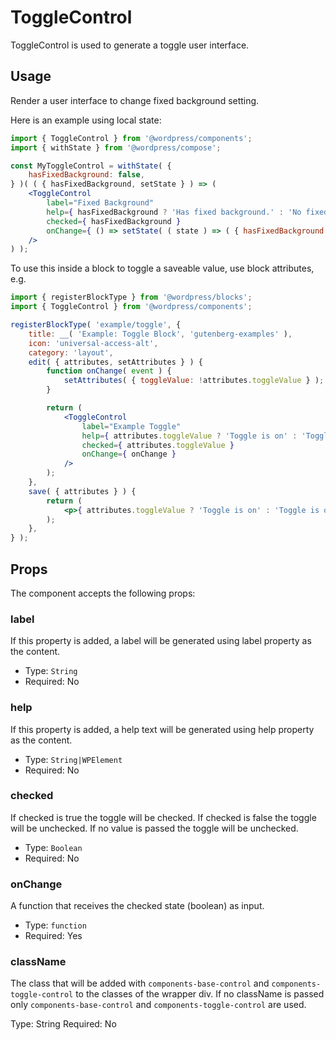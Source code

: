 # ToggleControl

ToggleControl is used to generate a toggle user interface.


## Usage

Render a user interface to change fixed background setting.

Here is an example using local state:

```jsx
import { ToggleControl } from '@wordpress/components';
import { withState } from '@wordpress/compose';

const MyToggleControl = withState( {
	hasFixedBackground: false,
} )( ( { hasFixedBackground, setState } ) => (
	<ToggleControl
		label="Fixed Background"
		help={ hasFixedBackground ? 'Has fixed background.' : 'No fixed background.' }
		checked={ hasFixedBackground }
		onChange={ () => setState( ( state ) => ( { hasFixedBackground: ! state.hasFixedBackground } ) ) }
	/>
) );
```

To use this inside a block to toggle a saveable value, use block attributes, e.g.

```jsx
import { registerBlockType } from '@wordpress/blocks';
import { ToggleControl } from '@wordpress/components';

registerBlockType( 'example/toggle', {
	title: __( 'Example: Toggle Block', 'gutenberg-examples' ),
	icon: 'universal-access-alt',
	category: 'layout',
	edit( { attributes, setAttributes } ) {
		function onChange( event ) {
			setAttributes( { toggleValue: !attributes.toggleValue } );
		}

		return (
			<ToggleControl
				label="Example Toggle"
				help={ attributes.toggleValue ? 'Toggle is on' : 'Toggle is off' }
				checked={ attributes.toggleValue }
				onChange={ onChange }
			/>
		);
	},
	save( { attributes } ) {
		return (
			<p>{ attributes.toggleValue ? 'Toggle is on' : 'Toggle is off' }</p>
		);
	},
} );
```

## Props

The component accepts the following props:

### label

If this property is added, a label will be generated using label property as the content.

- Type: `String`
- Required: No

### help

If this property is added, a help text will be generated using help property as the content.

- Type: `String|WPElement`
- Required: No

### checked

If checked is true the toggle will be checked. If checked is false the toggle will be unchecked.
If no value is passed the toggle will be unchecked.

- Type: `Boolean`
- Required: No

### onChange

A function that receives the checked state (boolean) as input.

- Type: `function`
- Required: Yes

### className

The class that will be added with `components-base-control` and `components-toggle-control` to the classes of the wrapper div. If no className is passed only `components-base-control` and `components-toggle-control` are used.

Type: String
Required: No
